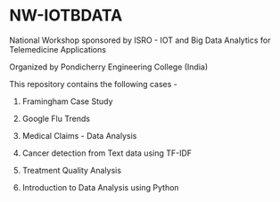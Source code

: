 # NW-IOTBDATA
National Workshop sponsored by ISRO - IOT and Big Data Analytics for Telemedicine Applications

Organized by Pondicherry Engineering College (India)

This repository contains the following cases -

1) Framingham Case Study

2) Google Flu Trends

3) Medical Claims - Data Analysis

4) Cancer detection from Text data using TF-IDF

5) Treatment Quality Analysis

6) Introduction to Data Analysis using Python
